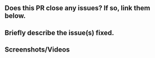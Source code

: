 <!-- Please check for duplicates or similar PRs before submitting this PR. -->
## Does this PR close any issues? If so, link them below.

## Briefly describe the issue(s) fixed.

## Screenshots/Videos
